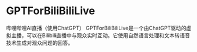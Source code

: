 # GPTForBiliBiliLive
哔哩哔哩AI直播（使用ChatGPT）
GPTForBiliBiliLive是一个由ChatGPT驱动的虚拟主播，可以在Bilibili直播中与观众实时互动。它使用自然语言处理和文本转语音技术生成对观众问题的回答。
